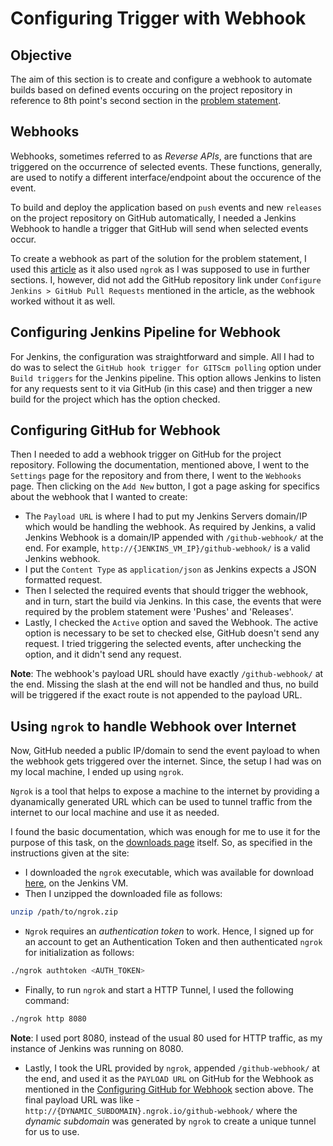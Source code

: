 # Configuring Trigger with Webhook

## Objective

The aim of this section is to create and configure a webhook to automate builds based on defined events occuring on the project repository in reference to 8th point's second section in the [problem statement](problem_statement.md).

## Webhooks

Webhooks, sometimes referred to as _Reverse APIs_, are functions that are triggered on the occurrence of selected events. These functions, generally, are used to notify a different interface/endpoint about the occurence of the event.

To build and deploy the application based on `push` events and new `releases` on the project repository on GitHub automatically, I needed a Jenkins Webhook to handle a trigger that GitHub will send when selected events occur.

To create a webhook as part of the solution for the problem statement, I used this [article](https://dzone.com/articles/adding-a-github-webhook-in-your-jenkins-pipeline) as it also used `ngrok` as I was supposed to use in further sections. I, however, did not add the GitHub repository link under `Configure Jenkins > GitHub Pull Requests` mentioned in the article, as the webhook worked without it as well.

## Configuring Jenkins Pipeline for Webhook

For Jenkins, the configuration was straightforward and simple. All I had to do was to select the `GitHub hook trigger for GITScm polling` option under `Build triggers` for the Jenkins pipeline. This option allows Jenkins to listen for any requests sent to it via GitHub (in this case) and then trigger a new build for the project which has the option checked.

## Configuring GitHub for Webhook

Then I needed to add a webhook trigger on GitHub for the project repository. Following the documentation, mentioned above, I went to the `Settings` page for the repository and from there, I went to the `Webhooks` page. Then clicking on the `Add New` button, I got a page asking for specifics about the webhook that I wanted to create:

* The `Payload URL` is where I had to put my Jenkins Servers domain/IP which would be handling the webhook. As required by Jenkins, a valid Jenkins Webhook is a domain/IP appended with `/github-webhook/` at the end. For example, `http://{JENKINS_VM_IP}/github-webhook/` is a valid Jenkins webhook.
* I put the `Content Type` as `application/json` as Jenkins expects a JSON formatted request.
* Then I selected the required events that should trigger the webhook, and in turn, start the build via Jenkins. In this case, the events that were required by the problem statement were 'Pushes' and 'Releases'.
* Lastly, I checked the `Active` option and saved the Webhook. The active option is necessary to be set to checked else, GitHub doesn't send any request. I tried triggering the selected events, after unchecking the option, and it didn't send any request.

**Note**: The webhook's payload URL should have exactly `/github-webhook/` at the end. Missing the slash at the end will not be handled and thus, no build will be triggered if the exact route is not appended to the payload URL.

## Using `ngrok` to handle Webhook over Internet

Now, GitHub needed a public IP/domain to send the event payload to when the webhook gets triggered over the internet. Since, the setup I had was on my local machine, I ended up using `ngrok`.

`Ngrok` is a tool that helps to expose a machine to the internet by providing a dyanamically generated URL which can be used to tunnel traffic from the internet to our local machine and use it as needed.

I found the basic documentation, which was enough for me to use it for the purpose of this task, on the [downloads page](https://ngrok.com/download) itself. So, as specified in the instructions given at the site:

* I downloaded the `ngrok` executable, which was available for download [here](https://ngrok.com/download), on the Jenkins VM.
* Then I unzipped the downloaded file as follows:

```bash
unzip /path/to/ngrok.zip
```

* `Ngrok` requires an _authentication token_ to work. Hence, I signed up for an account to get an Authentication Token and then authenticated `ngrok` for initialization as follows:

```bash
./ngrok authtoken <AUTH_TOKEN>
```

* Finally, to run `ngrok` and start a HTTP Tunnel, I used the following command:

```bash
./ngrok http 8080
```

**Note**: I used port 8080, instead of the usual 80 used for HTTP traffic, as my instance of Jenkins was running on 8080.

* Lastly, I took the URL provided by `ngrok`, appended `/github-webhook/` at the end, and used it as the `PAYLOAD URL` on GitHub for the Webhook as mentioned in the [Configuring GitHub for Webhook](#configuring-github-for-webhook) section above. The final payload URL was like - `http://{DYNAMIC_SUBDOMAIN}.ngrok.io/github-webhook/` where the _dynamic subdomain_  was generated by `ngrok` to create a unique tunnel for us to use.
